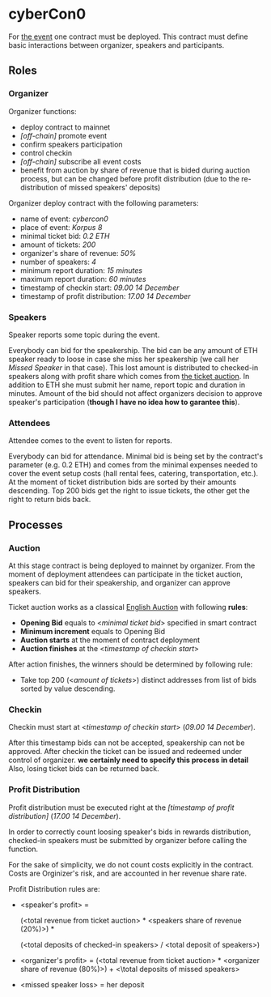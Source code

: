 # cyberCon0

For [the event](https://www.eventbrite.com/e/cybercon18-tickets-52430689604) one contract must be deployed. This contract must define basic interactions between organizer, speakers and participants.

## Roles

### Organizer

Organizer functions:
- deploy contract to mainnet
- *[off-chain]* promote event
- confirm speakers participation
- control checkin
- *[off-chain]* subscribe all event costs
- benefit from auction by share of revenue that is bided during auction process, but can be changed before profit distribution (due to the re-distribution of missed speakers' deposits)

Organizer deploy contract with the following parameters:
- name of event: *cybercon0*
- place of event: *Korpus 8*
- minimal ticket bid: *0.2 ETH*
- amount of tickets: *200*
- organizer's share of revenue: *50%*
- number of speakers: *4*
- minimum report duration: *15 minutes*
- maximum report duration: *60 minutes*
- timestamp of checkin start: *09.00 14 December*
- timestamp of profit distribution: *17.00 14 December*

### Speakers

Speaker reports some topic during the event.

Everybody can bid for the speakership. The bid can be any amount of ETH speaker ready to loose in case she miss her speakership (we call her *Missed Speaker* in that case). This lost amount is distributed to checked-in speakers along with profit share which comes from [the ticket auction](#auction). In addition to ETH she must submit her name, report topic and duration in minutes. Amount of the bid should not affect organizers decision to approve speaker's participation (**though I have no idea how to garantee this**).

### Attendees

Attendee comes to the event to listen for reports.

Everybody can bid for attendance. Minimal bid is being set by the contract's parameter (e.g. 0.2 ETH) and comes from the minimal expenses needed to cover the event setup costs (hall rental fees, catering, transportation, etc.). At the moment of ticket distribution bids are sorted by their amounts descending. Top 200 bids get the right to issue tickets, the other get the right to return bids back.

## Processes

### Auction

At this stage contract is being deployed to mainnet by organizer. From the moment of deployment attendees can participate in the ticket auction, speakers can bid for their speakership, and organizer can approve speakers.

Ticket auction works as a classical [English Auction](https://en.wikipedia.org/wiki/English_auction) with following **rules**:

+ **Opening Bid** equals to \<*minimal ticket bid*\> specified in smart contract
+ **Minimum increment** equals to Opening Bid
+ **Auction starts** at the moment of contract deployment
+ **Auction finishes** at the \<*timestamp of checkin start*\>

After action finishes, the winners should be determined by following rule:

+ Take top 200 (\<*amount of tickets*\>) distinct addresses from list of bids sorted by value descending.

### Checkin

Checkin must start at \<*timestamp of checkin start*\> (*09.00 14 December*).

After this timestamp bids can not be accepted, speakership can not be approved. After checkin the ticket can be issued and redeemed under control of organizer. **we certainly need to specify this process in detail** Also, losing ticket bids can be returned back.

### Profit Distribution

Profit distribution must be executed right at the *[timestamp of profit distribution]*  (*17.00 14 December*).

In order to correctly count loosing speaker's bids in rewards distribution, checked-in speakers must be submitted by organizer before calling the function.

For the sake of simplicity, we do not count costs explicitly in the contract. Costs are Orginizer's risk, and are accounted in her revenue share rate.

Profit Distribution rules are:
- \<speaker's profit> =

  (\<total revenue from ticket auction> * \<speakers share of revenue (20%)>) *
  
  (\<total deposits of checked-in speakers> / \<total deposit of speakers>)

- \<organizer's profit> =
  (\<total revenue from ticket auction> * \<organizer share of revenue (80%)>) +
  <\total deposits of missed speakers>

- \<missed speaker loss> = her deposit
